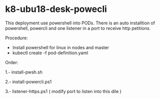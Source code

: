 # k8-ubu18-desk-powecli

This deployment use powershell into PODs.
There is an auto installtion of powershell, powercli and one listener in a port to receive http petitions.

Procedure:

- Install powershell for linux in nodes and master
- kubectl create -f pod-definition.yaml

Order:

1.- install-pwsh.sh

2.- install-powercli.ps1

3.- listener-https.ps1 ( modify port to listen into this dile )





